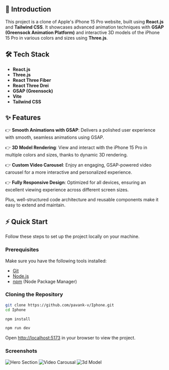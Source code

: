 ## <a name="introduction">🚀 Introduction</a>

This project is a clone of Apple's iPhone 15 Pro website, built using **React.js** and **Tailwind CSS**. It showcases advanced animation techniques with **GSAP (Greensock Animation Platform)** and interactive 3D models of the iPhone 15 Pro in various colors and sizes using **Three.js**.

## <a name="tech-stack">🛠 Tech Stack</a>

- **React.js**
- **Three.js**
- **React Three Fiber**
- **React Three Drei**
- **GSAP (Greensock)**
- **Vite**
- **Tailwind CSS**

## <a name="features">✨ Features</a>

👉 **Smooth Animations with GSAP**: Delivers a polished user experience with smooth, seamless animations using GSAP.

👉 **3D Model Rendering**: View and interact with the iPhone 15 Pro in multiple colors and sizes, thanks to dynamic 3D rendering.

👉 **Custom Video Carousel**: Enjoy an engaging, GSAP-powered video carousel for a more interactive and personalized experience.

👉 **Fully Responsive Design**: Optimized for all devices, ensuring an excellent viewing experience across different screen sizes.

Plus, well-structured code architecture and reusable components make it easy to extend and maintain.

## <a name="quick-start">⚡ Quick Start</a>

Follow these steps to set up the project locally on your machine.

### **Prerequisites**

Make sure you have the following tools installed:

- [Git](https://git-scm.com/)
- [Node.js](https://nodejs.org/en)
- [npm](https://www.npmjs.com/) (Node Package Manager)

### **Cloning the Repository**

```bash
git clone https://github.com/pavank-v/Iphone.git
cd Iphone
```

```bash
npm install
```

```bash
npm run dev
```

Open [http://localhost:5173](http://localhost:5173) in your browser to view the project.

### Screenshots
![Hero Section](https://github.com/user-attachments/assets/c055a92f-12ee-4932-98f9-05e49dbbb817)
![Video Carousal](https://github.com/user-attachments/assets/4bf564cd-468c-4749-b23b-0dfba883ff2a)
![3d Model](https://github.com/user-attachments/assets/68397228-6f8d-4ddd-9a32-5b6b19b0c1b8)

